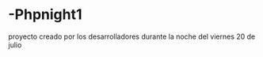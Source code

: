 -Phpnight1
==========

proyecto creado por los desarrolladores durante la noche del viernes 20 de julio